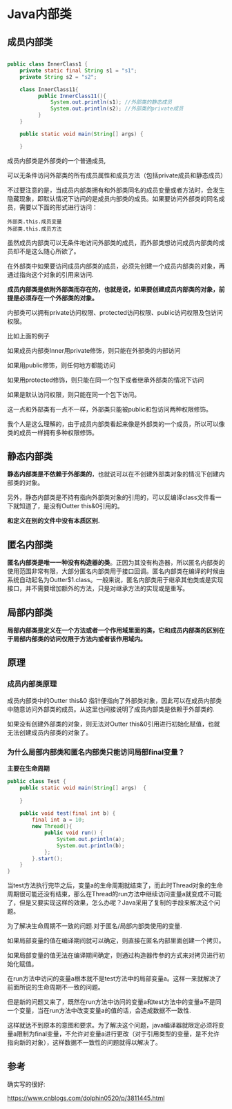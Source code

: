 # Java内部类

## 成员内部类

```java

public class InnerClass1 {
    private static final String s1 = "s1";
    private String s2 = "s2";

    class InnerClass11{
          public InnerClass11(){
              System.out.println(s1); //外部类的静态成员
              System.out.println(s2); //外部类的private成员
          }
    }

    public static void main(String[] args) {

    }
```

成员内部类是外部类的一个普通成员,

可以无条件访问外部类的所有成员属性和成员方法（包括private成员和静态成员）



不过要注意的是，当成员内部类拥有和外部类同名的成员变量或者方法时，会发生隐藏现象，即默认情况下访问的是成员内部类的成员。如果要访问外部类的同名成员，需要以下面的形式进行访问：
```
外部类.this.成员变量
外部类.this.成员方法
```

虽然成员内部类可以无条件地访问外部类的成员，而外部类想访问成员内部类的成员却不是这么随心所欲了。

在外部类中如果要访问成员内部类的成员，必须先创建一个成员内部类的对象，再通过指向这个对象的引用来访问.



**成员内部类是依附外部类而存在的，也就是说，如果要创建成员内部类的对象，前提是必须存在一个外部类的对象。**



内部类可以拥有private访问权限、protected访问权限、public访问权限及包访问权限。

比如上面的例子

如果成员内部类Inner用private修饰，则只能在外部类的内部访问

如果用public修饰，则任何地方都能访问

如果用protected修饰，则只能在同一个包下或者继承外部类的情况下访问

如果是默认访问权限，则只能在同一个包下访问。

这一点和外部类有一点不一样，外部类只能被public和包访问两种权限修饰。

我个人是这么理解的，由于成员内部类看起来像是外部类的一个成员，所以可以像类的成员一样拥有多种权限修饰。




## 静态内部类

**静态内部类是不依赖于外部类的**，也就说可以在不创建外部类对象的情况下创建内部类的对象。

另外，静态内部类是不持有指向外部类对象的引用的，可以反编译class文件看一下就知道了，是没有Outter this&0引用的。

**和定义在别的文件中没有本质区别.**



## 匿名内部类

**匿名内部类是唯一一种没有构造器的类**。正因为其没有构造器，所以匿名内部类的使用范围非常有限，大部分匿名内部类用于接口回调。匿名内部类在编译的时候由系统自动起名为Outter$1.class。一般来说，匿名内部类用于继承其他类或是实现接口，并不需要增加额外的方法，只是对继承方法的实现或是重写。

## 局部内部类

**局部内部类是定义在一个方法或者一个作用域里面的类，它和成员内部类的区别在于局部内部类的访问仅限于方法内或者该作用域内。**



## 原理

### 成员内部类原理

成员内部类中的Outter this&0 指针便指向了外部类对象，因此可以在成员内部类中随意访问外部类的成员。从这里也间接说明了成员内部类是依赖于外部类的.

如果没有创建外部类的对象，则无法对Outter this&0引用进行初始化赋值，也就无法创建成员内部类的对象了。



### 为什么局部内部类和匿名内部类只能访问局部final变量？

**主要在生命周期**

```java
public class Test {
    public static void main(String[] args)  {
         
    }
     
    public void test(final int b) {
        final int a = 10;
        new Thread(){
            public void run() {
                System.out.println(a);
                System.out.println(b);
            };
        }.start();
    }
}
```



当test方法执行完毕之后，变量a的生命周期就结束了，而此时Thread对象的生命周期很可能还没有结束，那么在Thread的run方法中继续访问变量a就变成不可能了，但是又要实现这样的效果，怎么办呢？Java采用了复制的手段来解决这个问题。



为了解决生命周期不一致的问题.对于匿名/局部内部类使用的变量.

如果局部变量的值在编译期间就可以确定，则直接在匿名内部里面创建一个拷贝。

如果局部变量的值无法在编译期间确定，则通过构造器传参的方式来对拷贝进行初始化赋值。



在run方法中访问的变量a根本就不是test方法中的局部变量a。这样一来就解决了前面所说的生命周期不一致的问题。

但是新的问题又来了，既然在run方法中访问的变量a和test方法中的变量a不是同一个变量，当在run方法中改变变量a的值的话，会造成数据不一致性.

这样就达不到原本的意图和要求。为了解决这个问题，java编译器就限定必须将变量a限制为final变量，不允许对变量a进行更改（对于引用类型的变量，是不允许指向新的对象），这样数据不一致性的问题就得以解决了。



## 参考

确实写的很好:

https://www.cnblogs.com/dolphin0520/p/3811445.html